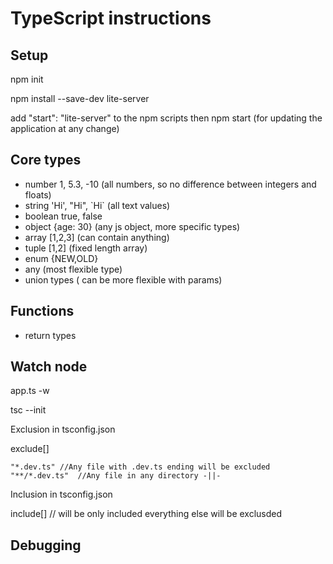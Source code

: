 # TypeScript instructions

## Setup

npm init

npm install --save-dev lite-server

add "start": "lite-server" to the npm scripts then npm start (for updating the application at any change)

## Core types

- number 1, 5.3, -10 (all numbers, so no difference between integers and floats)
- string 'Hi', "Hi", \`Hi\` (all text values)
- boolean true, false
- object {age: 30} (any js object, more specific types)
- array [1,2,3] (can contain anything)
- tuple [1,2] (fixed length array)
- enum {NEW,OLD}
- any (most flexible type)
- union types ( can be more flexible with params)

## Functions

- return types

## Watch node

app.ts -w

tsc --init

Exclusion in tsconfig.json

exclude[]

    "*.dev.ts" //Any file with .dev.ts ending will be excluded
    "**/*.dev.ts"  //Any file in any directory -||-

Inclusion in tsconfig.json

include[] // will be only included everything else will be exclusded

## Debugging
